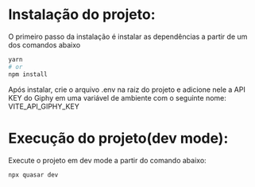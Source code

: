 # Instalação do projeto:

O primeiro passo da instalação é instalar as dependências a partir de um dos comandos abaixo

```bash
yarn
# or
npm install
```

Após instalar, crie o arquivo .env na raiz do projeto e adicione nele a API KEY do Giphy em uma variável de ambiente com o seguinte nome: VITE_API_GIPHY_KEY

# Execução do projeto(dev mode):

Execute o projeto  em dev mode a partir do comando abaixo:

```bash
npx quasar dev
```

